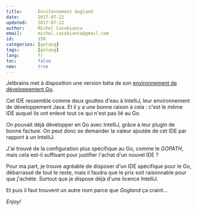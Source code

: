 ```yaml
---
title:      Envitonnement Gogland
date:       2017-07-22
updated:    2017-07-22
author:     Michel Casabianca
email:      michel.casabianca@gmail.com
id:         150
categories: [golang]
tags:       [golang]
lang:       fr
toc:        false
new:        true
---
```


Jetbrains met à disposition une version béta de son [environnement de développement Go](https://www.jetbrains.com/go/).

<!--more-->

Cet IDE ressemble comme deux gouttes d'eau à IntelliJ, leur environnement de développement Java. Et il y a une bonne raison à cela : c'est le même IDE auquel ils ont enlevé tout ce qui n'est pas lié au Go.

On pouvait déjà développer en Go avec IntelliJ, grâce à leur plugin de bonne facture. On peut donc se demander la valeur ajoutée de cet IDE par rapport à un IntelliJ.

J'ai trouvé de la configuration plus spécifique au Go, comme le *GOPATH*, mais cela est-il suffisant pour justifier l'achat d'un nouvel IDE ?

Pour ma part, je trouve agréable de disposer d'un IDE spécifique pour le Go, débarrassé de tout le reste, mais il faudra que le prix soit raisonnable pour que j'achète. Surtout que je dispose déjà d'une licence IntelliJ.

Et puis il faut trouvent un autre nom parce que *Gogland* ça craint...

*Enjoy!*
